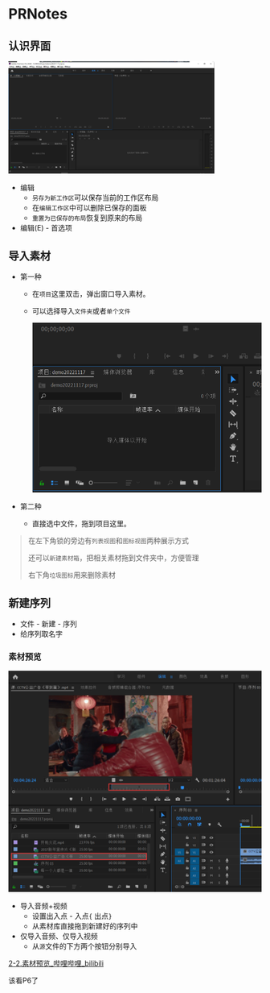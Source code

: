 # PRNotes

## 认识界面

<img src="./images/001.jpg" alt="image" style="zoom:40%;" />

- 编辑
  - `另存为新工作区`可以保存当前的工作区布局
  - 在`编辑工作区`中可以删除已保存的面板
  - `重置为已保存的布局`恢复到原来的布局
- 编辑(E) - 首选项

## 导入素材

- 第一种

  - 在`项目`这里双击，弹出窗口导入素材。

  - 可以选择导入`文件夹`或者`单个文件`

    <img src="./images/002.jpg" alt="image" style="zoom:80%;" />

- 第二种
  - 直接选中文件，拖到项目这里。

> 在左下角锁的旁边有`列表视图`和`图标视图`两种展示方式
>
> 还可以`新建素材箱`，把相关素材拖到文件夹中，方便管理
>
> 右下角`垃圾图标`用来删除素材

## 新建序列

- 文件 - 新建 - 序列
- 给序列取名字

### 素材预览

<img src="./images/003.jpg" alt="image" style="zoom:80%;" />

- 导入音频+视频
  - 设置出入点  -  入点`{`   出点`}`
  - 从素材库直接拖到新建好的序列中
- 仅导入音频、仅导入视频
  - 从`源`文件的下方两个按钮分别导入









[2-2.素材预览_哔哩哔哩_bilibili](https://www.bilibili.com/video/BV127411T7HZ/?p=5&spm_id_from=pageDriver&vd_source=5bc191bb37a56c995b0901fd3ad1baa5)

该看P6了















